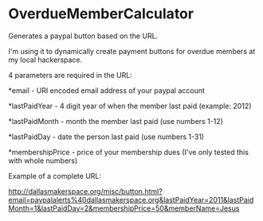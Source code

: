 OverdueMemberCalculator
=======================

Generates a paypal button based on the URL.

I'm using it to dynamically create payment buttons for overdue members at my local hackerspace.

4 parameters are required in the URL:

*email - URI encoded email address of your paypal account

*lastPaidYear - 4 digit year of when the member last paid (example: 2012)

*lastPaidMonth - month the member last paid (use numbers 1-12)

*lastPaidDay - date the person last paid (use numbers 1-31)

*membershipPrice - price of your membership dues (I've only tested this with whole numbers)

Example of a complete URL:

http://dallasmakerspace.org/misc/button.html?email=paypalalerts%40dallasmakerspace.org&lastPaidYear=2011&lastPaidMonth=1&lastPaidDay=2&membershipPrice=50&memberName=Jesus
